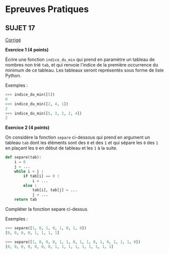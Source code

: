 <script type="text/javascript" src="http://cdn.mathjax.org/mathjax/latest/MathJax.js?config=default"></script>

# **Epreuves Pratiques**
## SUJET 17


[Corrigé](corrige.md)


**Exercice 1 (4 points)**

Écrire une fonction `indice_du_min` qui prend en paramètre un tableau de nombres non trié `tab`, et qui renvoie l'indice de la première occurrence du minimum de ce tableau. Les tableaux seront représentés sous forme de liste Python.



Exemples :
```Python
>>>	indice_du_min([5])
0
>>>	indice_du_min([2, 4, 1])
2
>>>	indice_du_min([5, 3, 2, 2, 4])
2
```



**Exercice 2 (4 points)**

On considère la fonction `separe` ci-dessous qui prend en argument un tableau `tab` dont les éléments sont des `0` et des `1` et qui sépare les `0` des `1` en plaçant les `0` en début de tableau et les `1` à la suite.

```Python
def separe(tab):
    i = 0
    j = ...
    while i < j :
        if tab[i] == 0 :
            i = ...
        else :
            tab[i], tab[j] = ...
            j = ...
    return tab
```

Compléter la fonction separe ci-dessus.

Exemples :
```Python 
>>>	separe([1, 0, 1, 0, 1, 0, 1, 0])
[0, 0, 0, 0, 1, 1, 1, 1]

>>>	separe([1, 0, 0, 0, 1, 1, 0, 1, 1, 0, 1, 0, 1, 1, 1, 0])
[0, 0, 0, 0, 0, 0, 0, 1, 1, 1, 1, 1, 1, 1, 1, 1]
```
